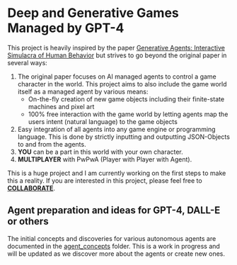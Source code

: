 # Deep and Generative Games Managed by GPT-4

This project is heavily inspired by the paper [Generative Agents: Interactive Simulacra of Human Behavior](https://arxiv.org/abs/2106.03374) but strives to go beyond the original paper in several ways:
1. The original paper focuses on AI managed agents to control a game character in the world. This project aims to also include the game world itself as a managed agent by various means:
   - On-the-fly creation of new game objects including their finite-state machines and pixel art
   - 100% free interaction with the game world by letting agents map the users intent (natural language) to the game objects
2. Easy integration of all agents into any game engine or programming language. This is done by strictly inputting and outputting JSON-Objects to and from the agents.
3. **YOU** can be a part in this world with your own character.
4. **MULTIPLAYER** with PwPwA (Player with Player with Agent).

This is a huge project and I am currently working on the first steps to make this a reality. If you are interested in this project, please feel free to **[COLLABORATE](/CONTRIBUTING.md)**.

## Agent preparation and ideas for GPT-4, DALL-E or others

The initial concepts and discoveries for various autonomous agents are documented in the [agent_concepts](/agent_concepts) folder.
This is a work in progress and will be updated as we discover more about the agents or create new ones.
